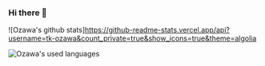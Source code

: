 ### Hi there 👋

<!--
**tk-ozawa/tk-ozawa** is a ✨ _special_ ✨ repository because its `README.md` (this file) appears on your GitHub profile.

Here are some ideas to get you started:

- 🔭 I’m currently working on ...
- 🌱 I’m currently learning ...
- 👯 I’m looking to collaborate on ...
- 🤔 I’m looking for help with ...
- 💬 Ask me about ...
- 📫 How to reach me: ...
- 😄 Pronouns: ...
- ⚡ Fun fact: ...
-->

![Ozawa's github stats]https://github-readme-stats.vercel.app/api?username=tk-ozawa&count_private=true&show_icons=true&theme=algolia

![Ozawa's used languages](https://github-readme-stats.vercel.app/api/top-langs/?username=tk-ozawa&theme=algolia)
